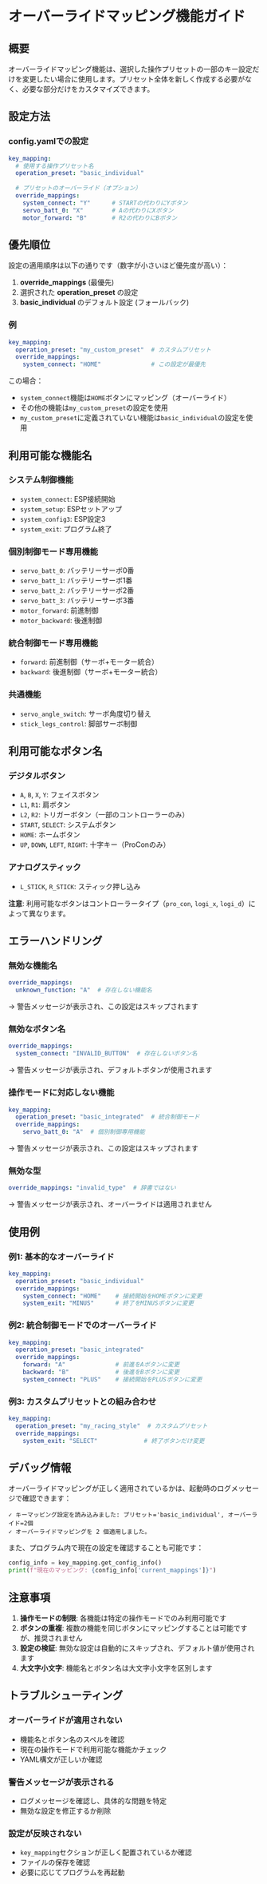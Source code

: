 # オーバーライドマッピング機能ガイド

## 概要

オーバーライドマッピング機能は、選択した操作プリセットの一部のキー設定だけを変更したい場合に使用します。プリセット全体を新しく作成する必要がなく、必要な部分だけをカスタマイズできます。

## 設定方法

### config.yamlでの設定

```yaml
key_mapping:
  # 使用する操作プリセット名
  operation_preset: "basic_individual"
  
  # プリセットのオーバーライド（オプション）
  override_mappings:
    system_connect: "Y"      # STARTの代わりにYボタン
    servo_batt_0: "X"        # Aの代わりにXボタン
    motor_forward: "B"       # R2の代わりにBボタン
```

## 優先順位

設定の適用順序は以下の通りです（数字が小さいほど優先度が高い）：

1. **override_mappings** (最優先)
2. 選択された **operation_preset** の設定
3. **basic_individual** のデフォルト設定 (フォールバック)

### 例

```yaml
key_mapping:
  operation_preset: "my_custom_preset"  # カスタムプリセット
  override_mappings:
    system_connect: "HOME"              # この設定が最優先
```

この場合：
- `system_connect`機能は`HOME`ボタンにマッピング（オーバーライド）
- その他の機能は`my_custom_preset`の設定を使用
- `my_custom_preset`に定義されていない機能は`basic_individual`の設定を使用

## 利用可能な機能名

### システム制御機能
- `system_connect`: ESP接続開始
- `system_setup`: ESPセットアップ
- `system_config3`: ESP設定3
- `system_exit`: プログラム終了

### 個別制御モード専用機能
- `servo_batt_0`: バッテリーサーボ0番
- `servo_batt_1`: バッテリーサーボ1番
- `servo_batt_2`: バッテリーサーボ2番
- `servo_batt_3`: バッテリーサーボ3番
- `motor_forward`: 前進制御
- `motor_backward`: 後進制御

### 統合制御モード専用機能
- `forward`: 前進制御（サーボ+モーター統合）
- `backward`: 後進制御（サーボ+モーター統合）

### 共通機能
- `servo_angle_switch`: サーボ角度切り替え
- `stick_legs_control`: 脚部サーボ制御

## 利用可能なボタン名

### デジタルボタン
- `A`, `B`, `X`, `Y`: フェイスボタン
- `L1`, `R1`: 肩ボタン
- `L2`, `R2`: トリガーボタン（一部のコントローラーのみ）
- `START`, `SELECT`: システムボタン
- `HOME`: ホームボタン
- `UP`, `DOWN`, `LEFT`, `RIGHT`: 十字キー（ProConのみ）

### アナログスティック
- `L_STICK`, `R_STICK`: スティック押し込み

**注意**: 利用可能なボタンはコントローラータイプ（`pro_con`, `logi_x`, `logi_d`）によって異なります。

## エラーハンドリング

### 無効な機能名
```yaml
override_mappings:
  unknown_function: "A"  # 存在しない機能名
```
→ 警告メッセージが表示され、この設定はスキップされます

### 無効なボタン名
```yaml
override_mappings:
  system_connect: "INVALID_BUTTON"  # 存在しないボタン名
```
→ 警告メッセージが表示され、デフォルトボタンが使用されます

### 操作モードに対応しない機能
```yaml
key_mapping:
  operation_preset: "basic_integrated"  # 統合制御モード
  override_mappings:
    servo_batt_0: "A"  # 個別制御専用機能
```
→ 警告メッセージが表示され、この設定はスキップされます

### 無効な型
```yaml
override_mappings: "invalid_type"  # 辞書ではない
```
→ 警告メッセージが表示され、オーバーライドは適用されません

## 使用例

### 例1: 基本的なオーバーライド

```yaml
key_mapping:
  operation_preset: "basic_individual"
  override_mappings:
    system_connect: "HOME"    # 接続開始をHOMEボタンに変更
    system_exit: "MINUS"      # 終了をMINUSボタンに変更
```

### 例2: 統合制御モードでのオーバーライド

```yaml
key_mapping:
  operation_preset: "basic_integrated"
  override_mappings:
    forward: "A"              # 前進をAボタンに変更
    backward: "B"             # 後進をBボタンに変更
    system_connect: "PLUS"    # 接続開始をPLUSボタンに変更
```

### 例3: カスタムプリセットとの組み合わせ

```yaml
key_mapping:
  operation_preset: "my_racing_style"  # カスタムプリセット
  override_mappings:
    system_exit: "SELECT"             # 終了ボタンだけ変更
```

## デバッグ情報

オーバーライドマッピングが正しく適用されているかは、起動時のログメッセージで確認できます：

```
✓ キーマッピング設定を読み込みました: プリセット='basic_individual', オーバーライド=2個
✓ オーバーライドマッピングを 2 個適用しました。
```

また、プログラム内で現在の設定を確認することも可能です：

```python
config_info = key_mapping.get_config_info()
print(f"現在のマッピング: {config_info['current_mappings']}")
```

## 注意事項

1. **操作モードの制限**: 各機能は特定の操作モードでのみ利用可能です
2. **ボタンの重複**: 複数の機能を同じボタンにマッピングすることは可能ですが、推奨されません
3. **設定の検証**: 無効な設定は自動的にスキップされ、デフォルト値が使用されます
4. **大文字小文字**: 機能名とボタン名は大文字小文字を区別します

## トラブルシューティング

### オーバーライドが適用されない
- 機能名とボタン名のスペルを確認
- 現在の操作モードで利用可能な機能かチェック
- YAML構文が正しいか確認

### 警告メッセージが表示される
- ログメッセージを確認し、具体的な問題を特定
- 無効な設定を修正するか削除

### 設定が反映されない
- `key_mapping`セクションが正しく配置されているか確認
- ファイルの保存を確認
- 必要に応じてプログラムを再起動